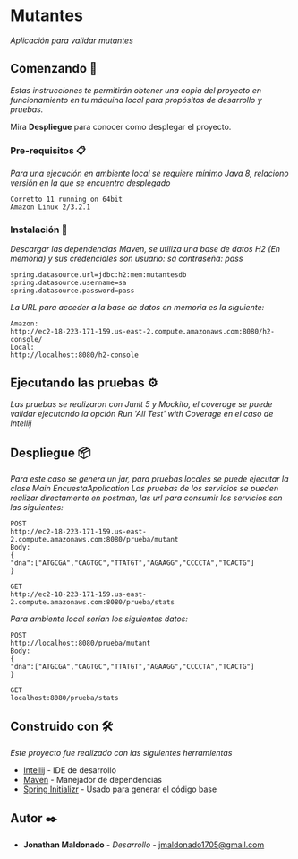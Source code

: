 # Mutantes

_Aplicación para validar mutantes_

## Comenzando 🚀

_Estas instrucciones te permitirán obtener una copia del proyecto en funcionamiento en tu máquina local para propósitos de desarrollo y pruebas._

Mira **Despliegue** para conocer como desplegar el proyecto.


### Pre-requisitos 📋

_Para una ejecución en ambiente local se requiere mínimo Java 8, relaciono versión en la que se encuentra desplegado_

```
Corretto 11 running on 64bit
Amazon Linux 2/3.2.1
```

### Instalación 🔧

_Descargar las dependencias Maven, se utiliza una base de datos H2 (En memoria) y sus credenciales son usuario: sa  contraseña: pass_

```
spring.datasource.url=jdbc:h2:mem:mutantesdb
spring.datasource.username=sa
spring.datasource.password=pass
```

_La URL para acceder a la base de datos en memoria es la siguiente:_

```
Amazon:
http://ec2-18-223-171-159.us-east-2.compute.amazonaws.com:8080/h2-console/
Local:
http://localhost:8080/h2-console
```


## Ejecutando las pruebas ⚙️

_Las pruebas se realizaron con Junit 5 y Mockito, el coverage se puede validar ejecutando la opción Run 'All Test' with Coverage en el caso de Intellij_


## Despliegue 📦

_Para este caso se genera un jar, para pruebas locales se puede ejecutar la clase Main EncuestaApplication_
_Las pruebas de los servicios se pueden realizar directamente en postman, las url para consumir los servicios son las siguientes:_
```
POST
http://ec2-18-223-171-159.us-east-2.compute.amazonaws.com:8080/prueba/mutant
Body:
{
"dna":["ATGCGA","CAGTGC","TTATGT","AGAAGG","CCCCTA","TCACTG"]
}

GET
http://ec2-18-223-171-159.us-east-2.compute.amazonaws.com:8080/prueba/stats
```
_Para ambiente local serían los siguientes datos:_
```
POST
http://localhost:8080/prueba/mutant
Body:
{
"dna":["ATGCGA","CAGTGC","TTATGT","AGAAGG","CCCCTA","TCACTG"]
}

GET
localhost:8080/prueba/stats
```
## Construido con 🛠️

_Este proyecto fue realizado con las siguientes herramientas_

* [Intellij](https://www.jetbrains.com/es-es/idea/download/) - IDE de desarrollo
* [Maven](https://maven.apache.org/) - Manejador de dependencias
* [Spring Initializr](https://start.spring.io/) - Usado para generar el código base

## Autor ✒️

* **Jonathan Maldonado** - *Desarrollo* - [jmaldonado1705@gmail.com](mailto:jmaldonado1705@gmail.com)
